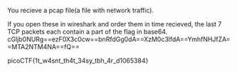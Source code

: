 You recieve a pcap file(a file with network traffic).

If you open these in wireshark and order them in time recieved, the last 7 TCP packets each contain a part of the flag in base64.
cGljb0NURg==ezF0X3c0cw==bnRfdGg0dA==XzM0c3lfdA==YmhfNHJfZA==MTA2NTM4NA==fQ==

picoCTF{1t_w4snt_th4t_34sy_tbh_4r_d1065384}